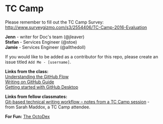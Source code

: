 # TC Camp

Please remember to fill out the TC Camp Survey: http://www.surveygizmo.com/s3/2554406/TC-Camp-2016-Evaluation

**Jenn** - writer for Doc's team (@jleaver)  
**Stefan** - Services Engineer (@stoe)  
**Jamie** - Services Engineer (@allthedoll)  

If you would like to be added as a contributor for this repo, please create an issue titled `Add Me - [username]`.

**Links from the class:**  
[Understanding the GitHub Flow](https://guides.github.com/introduction/flow/)  
[Writing on GitHub Guide](https://help.github.com/articles/writing-on-github/)  
[Getting started with GitHub Desktop](https://help.github.com/desktop/guides/getting-started/)

**Links from fellow classmates:**  
[Git-based technical writing workflow – notes from a TC Camp session](https://ffeathers.wordpress.com/2016/01/24/git-based-technical-writing-workflow-notes-from-a-tc-camp-session/) - from Sarah Maddox, a TC Camp attendee.

**For Fun:**
[The OctoDex](https://octodex.github.com/)
